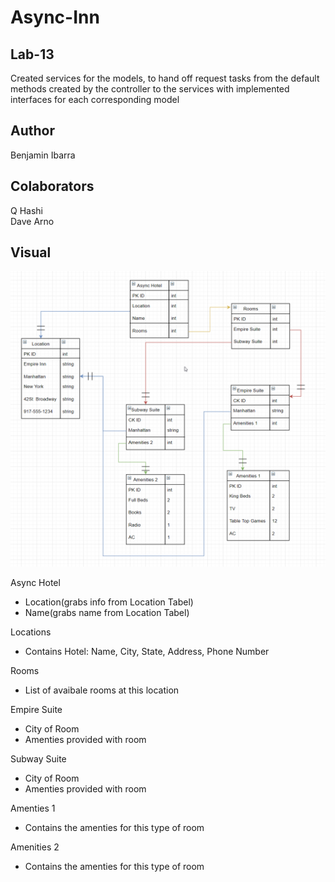 # Async-Inn

## Lab-13
Created services for the models, to hand off request tasks from the default methods created by the controller to the services with implemented interfaces for each corresponding model

## Author
Benjamin Ibarra  


## Colaborators
Q Hashi  
Dave Arno  

## Visual
![ERD](./ERD.png)

Async Hotel
- Location(grabs info from Location Tabel)
- Name(grabs name from Location Tabel)

Locations
- Contains Hotel: Name, City, State, Address, Phone Number

Rooms
- List of avaibale rooms at this location

Empire Suite
- City of Room
- Amenties provided with room

Subway Suite
- City of Room
- Amenties provided with room

Amenties 1
- Contains the amenties for this type of room

Amenities 2
- Contains the amenties for this type of room
